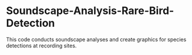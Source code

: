 # Soundscape-Analysis-Rare-Bird-Detection
This code conducts soundscape analyses and create graphics for species detections at recording sites. 
